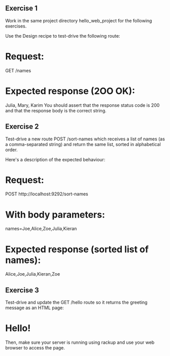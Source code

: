 ## Exercise 1

Work in the same project directory hello_web_project for the following exercises.

Use the Design recipe to test-drive the following route:

# Request:
GET /names

# Expected response (2OO OK):
Julia, Mary, Karim
You should assert that the response status code is 200 and that the response body is the correct string.


## Exercise 2 
Test-drive a new route POST /sort-names which receives a list of names (as a comma-separated string) and return the same list, sorted in alphabetical order.

Here's a description of the expected behaviour:

# Request:
POST http://localhost:9292/sort-names

# With body parameters:
names=Joe,Alice,Zoe,Julia,Kieran

# Expected response (sorted list of names):
Alice,Joe,Julia,Kieran,Zoe


## Exercise 3

Test-drive and update the GET /hello route so it returns the greeting message as an HTML page:

<html>
  <head></head>
  <body>
    <h1>Hello!</h1>
  </body>
</html>

Then, make sure your server is running using rackup and use your web browser to access the page.